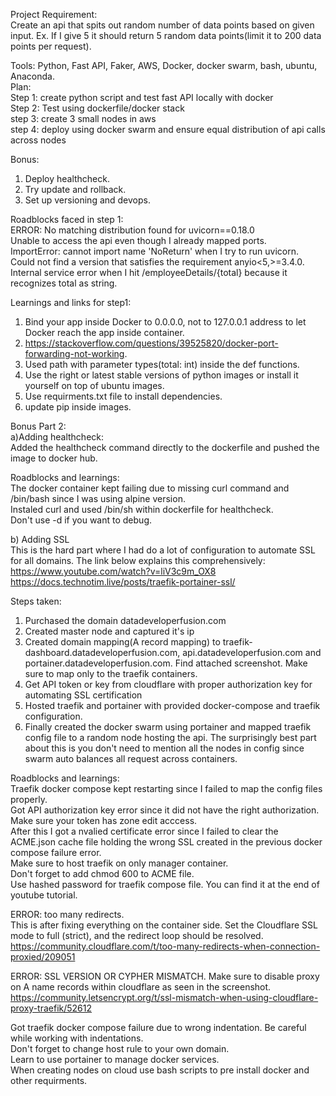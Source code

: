 Project Requirement:  
Create an api that spits out random number of data points based on given input. Ex. If I give 5 it should return 5 random data points(limit it to 200 data points per request).

Tools: Python, Fast API, Faker, AWS, Docker, docker swarm, bash, ubuntu, Anaconda.  
Plan:   
  Step 1: create python script and test fast API locally with docker  
  Step 2: Test using dockerfile/docker stack  
  step 3: create 3 small nodes in aws  
  step 4: deploy using docker swarm and ensure equal distribution of api calls across nodes  

Bonus:  
  1. Deploy healthcheck.  
  2. Try update and rollback.  
  3. Set up versioning and devops.  

Roadblocks faced in step 1:  
ERROR: No matching distribution found for uvicorn==0.18.0  
Unable to access the api even though I already mapped ports.  
ImportError: cannot import name 'NoReturn' when I try to run uvicorn.  
Could not find a version that satisfies the requirement anyio<5,>=3.4.0.  
Internal service error when I hit /employeeDetails/{total} because it recognizes total as string.  

Learnings and links for step1:  
1. Bind your app inside Docker to 0.0.0.0, not to 127.0.0.1 address to let Docker reach the app inside container.  
2. https://stackoverflow.com/questions/39525820/docker-port-forwarding-not-working.  
3. Used path with parameter types(total: int) inside the def functions.  
4. Use the right or latest stable versions of python images or install it yourself on top of ubuntu images.  
5. Use requirments.txt file to install dependencies.  
6. update pip inside images.  

Bonus Part 2:  
a)Adding healthcheck:  
Added the healthcheck command directly to the dockerfile and pushed the image to docker hub.

Roadblocks and learnings:  
The docker container kept failing due to missing curl command and /bin/bash since I was using alpine version.  
Instaled curl and used /bin/sh within dockerfile for healthcheck.  
Don't use -d if you want to debug.  

b) Adding SSL  
This is the hard part where I had do a lot of configuration to automate SSL for all domains. The link below explains this comprehensively:  
https://www.youtube.com/watch?v=liV3c9m_OX8  
https://docs.technotim.live/posts/traefik-portainer-ssl/  

Steps taken:  
1. Purchased the domain datadeveloperfusion.com
2. Created master node and captured it's ip
3. Created domain mapping(A record mapping) to traefik-dashboard.datadeveloperfusion.com, api.datadeveloperfusion.com and portainer.datadeveloperfusion.com. Find attached screenshot. Make sure to map only to the traefik containers.
4. Get API token or key from cloudflare with proper authorization key for automating SSL certification
5. Hosted traefik and portainer with provided docker-compose and traefik configuration.
6. Finally created the docker swarm using portainer and mapped traefik config file to a random node hosting the api. The surprisingly best part about this is you don't need to mention all the nodes in config since swarm auto balances all request across containers.

Roadblocks and learnings:  
Traefik docker compose kept restarting since I failed to map the config files properly.  
Got API authorization key error since it did not have the right authorization. Make sure your token has zone edit acccess.  
After this I got a nvalied certificate error since I failed to clear the ACME.json cache file holding the wrong SSL created in the previous docker compose failure error.  
Make sure to host traefik on only manager container.  
Don't forget to add chmod 600 to ACME file.  
Use hashed password for traefik compose file. You can find it at the end of youtube tutorial.  

ERROR: too many redirects.  
This is after fixing everything on the container side. Set the Cloudflare SSL mode to full (strict), and the redirect loop should be resolved.  
https://community.cloudflare.com/t/too-many-redirects-when-connection-proxied/209051  

ERROR: SSL VERSION OR CYPHER MISMATCH. Make sure to disable proxy on A name records within cloudflare as seen in the screenshot.  
https://community.letsencrypt.org/t/ssl-mismatch-when-using-cloudflare-proxy-traefik/52612  

Got traefik docker compose failure due to wrong indentation. Be careful while working with indentations.  
Don't forget to change host rule to your own domain.  
Learn to use portainer to manage docker services.  
When creating nodes on cloud use bash scripts to pre install docker and other requirments.  